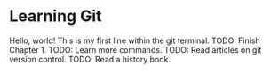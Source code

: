 # Learning Git
Hello, world! This is my first line within the git terminal.
TODO: Finish Chapter 1.
TODO: Learn more commands.
TODO: Read articles on git version control.
TODO: Read a history book.
